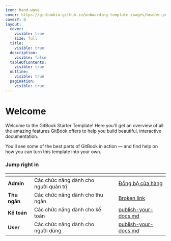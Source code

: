 ```yaml
---
icon: hand-wave
cover: https://gitbookio.github.io/onboarding-template-images/header.png
coverY: 0
layout:
  cover:
    visible: true
    size: full
  title:
    visible: true
  description:
    visible: false
  tableOfContents:
    visible: true
  outline:
    visible: true
  pagination:
    visible: true
---
```


# Welcome

Welcome to the GitBook Starter Template! Here you'll get an overview of all the amazing features GitBook offers to help you build beautiful, interactive documentation.

You'll see some of the best parts of GitBook in action — and find help on how you can turn this template into your own.

### Jump right in

<table data-view="cards"><thead><tr><th></th><th></th><th data-hidden data-card-cover data-type="files"></th><th data-hidden></th><th data-hidden data-card-target data-type="content-ref"></th></tr></thead><tbody><tr><td><strong>Admin</strong></td><td>Các chức năng dành cho người quản trị</td><td></td><td></td><td><a href="admin/dongbochuahang.md">Đồng bộ cửa hàng</a></td></tr><tr><td><strong>Thu ngân</strong></td><td>Các chức năng dành cho thu ngân</td><td></td><td></td><td><a href="cashier/baocaogd.md">Broken link</a></td></tr><tr><td><strong>Kế toán</strong></td><td>Các chức năng dành cho kế toán</td><td></td><td></td><td><a href="">publish-your-docs.md</a></td></tr><tr><td><strong>User</strong></td><td>Các chức năng dành cho người dùng</td><td></td><td></td><td><a href="user/dangky.md">publish-your-docs.md</a></td></tr></tbody></table>
